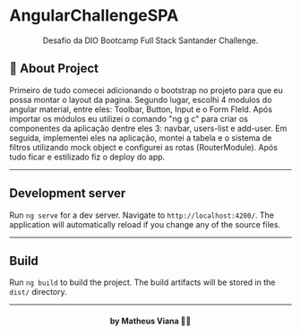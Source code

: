 # AngularChallengeSPA 

<p align="center">Desafio da DIO Bootcamp Full Stack Santander Challenge. </p>

## :book: About Project

Primeiro de tudo comecei adicionando o bootstrap no projeto para que eu possa montar o layout da pagina. Segundo lugar, escolhi 4 modulos do angular material, entre eles: Toolbar, Button, Input e o Form FIeld. Após importar os módulos eu utilizei o comando "ng g c" para criar os componentes da aplicação dentre eles 3: navbar, users-list e  add-user. Em seguida, implementei eles na aplicação, montei a tabela e o sistema de filtros utilizando mock object e configurei as rotas (RouterModule). Após tudo ficar e estilizado fiz o deploy do app.  

---

## Development server

Run `ng serve` for a dev server. Navigate to `http://localhost:4200/`. The application will automatically reload if you change any of the source files.

---

## Build

Run `ng build` to build the project. The build artifacts will be stored in the `dist/` directory.

---

<h4 align="center">
 by Matheus Viana 👨‍💻
</h4>
